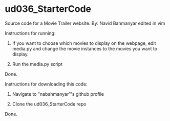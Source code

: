 # ud036_StarterCode
Source code for a Movie Trailer website.
By: Navid Bahmanyar
edited in vim

Instructions for running:

1. If you want to choose which movies to display on the webpage, edit media.py and change the movie instances to the movies you want to display.

2. Run the media.py script

Done.

Instructions for downloading this code:

1. Navigate to "nabahmanyar"'s github profile

2. Clone the ud036_StarterCode repo

Done.
